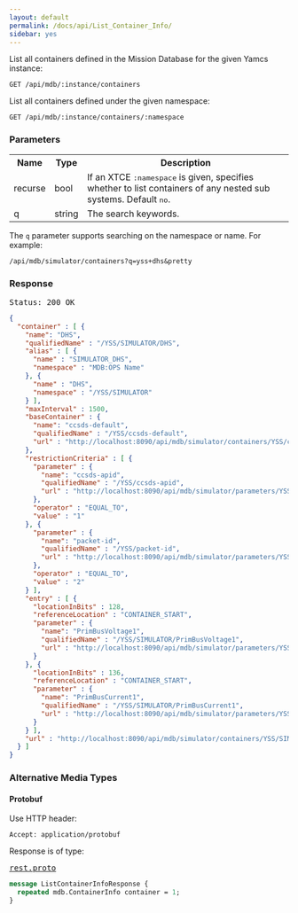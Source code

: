 ```yaml
---
layout: default
permalink: /docs/api/List_Container_Info/
sidebar: yes
---
```


List all containers defined in the Mission Database for the given Yamcs instance:

    GET /api/mdb/:instance/containers


List all containers defined under the given namespace:

    GET /api/mdb/:instance/containers/:namespace
    

### Parameters

<table class="inline">
  <tr>
    <th>Name</th>
    <th>Type</th>
    <th>Description</th>
  </tr>
  <tr>
    <td class="code">recurse</td>
    <td class="code">bool</td>
    <td>If an XTCE <tt>:namespace</tt> is given, specifies whether to list containers of any nested sub systems. Default <tt>no</tt>.</td>
  </tr>
  <tr>
    <td class="code">q</td>
    <td class="code">string</td>
    <td>The search keywords.</td>
  </tr>
</table>

The `q` parameter supports searching on the namespace or name. For example:

    /api/mdb/simulator/containers?q=yss+dhs&pretty


### Response

<pre class="header">Status: 200 OK</pre>
```json
{
  "container" : [ {
    "name": "DHS",
    "qualifiedName" : "/YSS/SIMULATOR/DHS",
    "alias" : [ {
      "name" : "SIMULATOR_DHS",
      "namespace" : "MDB:OPS Name"
    }, {
      "name" : "DHS",
      "namespace" : "/YSS/SIMULATOR"
    } ],
    "maxInterval" : 1500,
    "baseContainer" : {
      "name": "ccsds-default",
      "qualifiedName" : "/YSS/ccsds-default",
      "url" : "http://localhost:8090/api/mdb/simulator/containers/YSS/ccsds-default"
    },
    "restrictionCriteria" : [ {
      "parameter" : {
        "name": "ccsds-apid",
        "qualifiedName" : "/YSS/ccsds-apid",
        "url" : "http://localhost:8090/api/mdb/simulator/parameters/YSS/ccsds-apid"
      },
      "operator" : "EQUAL_TO",
      "value" : "1"
    }, {
      "parameter" : {
        "name": "packet-id",
        "qualifiedName" : "/YSS/packet-id",
        "url" : "http://localhost:8090/api/mdb/simulator/parameters/YSS/packet-id"
      },
      "operator" : "EQUAL_TO",
      "value" : "2"
    } ],
    "entry" : [ {
      "locationInBits" : 128,
      "referenceLocation" : "CONTAINER_START",
      "parameter" : {
        "name": "PrimBusVoltage1",
        "qualifiedName" : "/YSS/SIMULATOR/PrimBusVoltage1",
        "url" : "http://localhost:8090/api/mdb/simulator/parameters/YSS/SIMULATOR/PrimBusVoltage1"
      }
    }, {
      "locationInBits" : 136,
      "referenceLocation" : "CONTAINER_START",
      "parameter" : {
        "name": "PrimBusCurrent1",
        "qualifiedName" : "/YSS/SIMULATOR/PrimBusCurrent1",
        "url" : "http://localhost:8090/api/mdb/simulator/parameters/YSS/SIMULATOR/PrimBusCurrent1"
      }
    } ],
    "url" : "http://localhost:8090/api/mdb/simulator/containers/YSS/SIMULATOR/DHS"
  } ]
}
```


### Alternative Media Types

#### Protobuf

Use HTTP header:

    Accept: application/protobuf
    
Response is of type:

<pre class="r header"><a href="/docs/api/rest.proto/">rest.proto</a></pre>

```proto
message ListContainerInfoResponse {
  repeated mdb.ContainerInfo container = 1;
}
```
